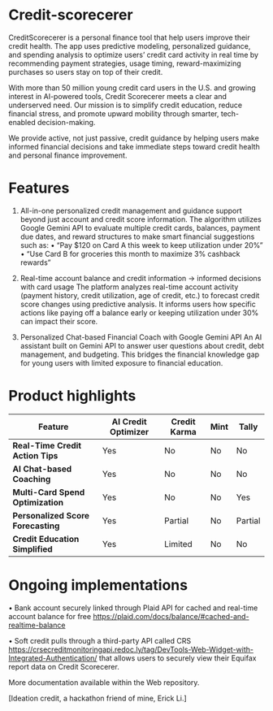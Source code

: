 # Credit-scorecerer
CreditScorecerer is a personal finance tool that help users improve their credit health. The app uses predictive modeling, personalized guidance, and spending analysis to optimize users’ credit card activity in real time by recommending payment strategies, usage timing, reward-maximizing purchases so users stay on top of their credit.

With more than 50 million young credit card users in the U.S. and growing interest in AI-powered tools, Credit Scorecerer meets a clear and underserved need. Our mission is to simplify credit education, reduce financial stress, and promote upward mobility through smarter, tech-enabled decision-making.

We provide active, not just passive, credit guidance by helping users make informed financial decisions and take immediate steps toward credit health and personal finance improvement.


# Features
1. All-in-one personalized credit management and guidance support beyond just account and credit score information.
The algorithm utilizes Google Gemini API to evaluate multiple credit cards, balances, payment due dates, and reward structures to make smart financial suggestions such as:
	•	“Pay $120 on Card A this week to keep utilization under 20%”
	•	“Use Card B for groceries this month to maximize 3% cashback rewards”

2. Real-time account balance and credit information -> informed decisions with card usage
The platform analyzes real-time account activity (payment history, credit utilization, age of credit, etc.) to forecast credit score changes using predictive analysis. It informs users how specific actions like paying off a balance early or keeping utilization under 30% can impact their score.

3. Personalized Chat-based Financial Coach with Google Gemini API
An AI assistant built on Gemini API to answer user questions about credit, debt management, and budgeting. This bridges the financial knowledge gap for young users with limited exposure to financial education.


# Product highlights
| Feature | AI Credit Optimizer | Credit Karma | Mint | Tally |
|----------|--------------------|---------------|-------|--------|
| **Real-Time Credit Action Tips** | Yes | No | No | No |
| **AI Chat-based Coaching** | Yes | No | No | No |
| **Multi-Card Spend Optimization** | Yes | No | No | Yes |
| **Personalized Score Forecasting** | Yes | Partial | No | Partial |
| **Credit Education Simplified** | Yes | Limited | No | No |


# Ongoing implementations
  • Bank account securely linked through Plaid API for cached and real-time account balance for free https://plaid.com/docs/balance/#cached-and-realtime-balance

  • Soft credit pulls through a third-party API called CRS https://crsecreditmonitoringapi.redoc.ly/tag/DevTools-Web-Widget-with-Integrated-Authentication/ that allows users to securely view their Equifax report data on Credit Scorecerer.


More documentation available within the Web repository.

[Ideation credit, a hackathon friend of mine, Erick Li.]


